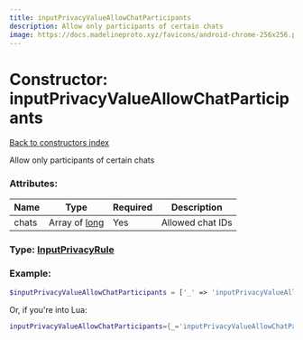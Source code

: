 ```yaml
---
title: inputPrivacyValueAllowChatParticipants
description: Allow only participants of certain chats
image: https://docs.madelineproto.xyz/favicons/android-chrome-256x256.png
---
```

# Constructor: inputPrivacyValueAllowChatParticipants  
[Back to constructors index](index.md)



Allow only participants of certain chats

### Attributes:

| Name     |    Type       | Required | Description |
|----------|---------------|----------|-------------|
|chats|Array of [long](../types/long.md) | Yes|Allowed chat IDs|



### Type: [InputPrivacyRule](../types/InputPrivacyRule.md)


### Example:

```php
$inputPrivacyValueAllowChatParticipants = ['_' => 'inputPrivacyValueAllowChatParticipants', 'chats' => [long, long]];
```  


Or, if you're into Lua:

```lua
inputPrivacyValueAllowChatParticipants={_='inputPrivacyValueAllowChatParticipants', chats={long}}

```


